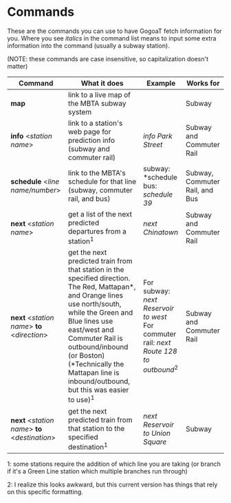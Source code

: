 # Commands

These are the commands you can use to have GogoaT fetch information for you. Where you see *italics* in the command list means to input some extra information into the command (usually a subway station).


(NOTE: these commands are case insensitive, so capitalization doesn't matter)

| Command  | What it does | Example | Works for |
|-|--|-|-|
| **map** | link to a live map of the MBTA subway system | | Subway |
| **info** \<*station name*\> | link to a station's web page for prediction info (subway and commuter rail)| *info Park Street* | Subway and Commuter Rail |
| **schedule** \<*line name/number*\> | link to the MBTA's schedule for that line  (subway, commuter rail, and bus) | subway: *schedule <br>bus: *schedule 39* | Subway, Commuter Rail, and Bus
|**next** \<*station name*\> | get a list of the next predicted departures from a station<sup>1</sup>| *next Chinatown* | Subway and Commuter Rail
|**next** \<*station name*\> **to** \<*direction*\> | get the next predicted train from that station in the specified direction. The Red, Mattapan*, and Orange lines use north/south, while the Green and Blue lines use east/west and Commuter Rail is outbound/inbound (or Boston) (*Technically the Mattapan line is inbound/outbound, but this was easier to use)<sup>1</sup>| For subway: *next Reservoir to west*<br>For commuter rail: *next Route 128 to outbound*<sup>2</sup> | Subway and Commuter Rail
|**next** \<*station name*\> **to** \<*destination*\> | get the next predicted train from that station to the specified destination<sup>1</sup>| *next Reservoir to Union Square* | Subway

1: some stations require the addition of which line you are taking (or branch if it's a Green Line station which multiple branches run through)

2: I realize this looks awkward, but this current version has things that rely on this specific formatting.
